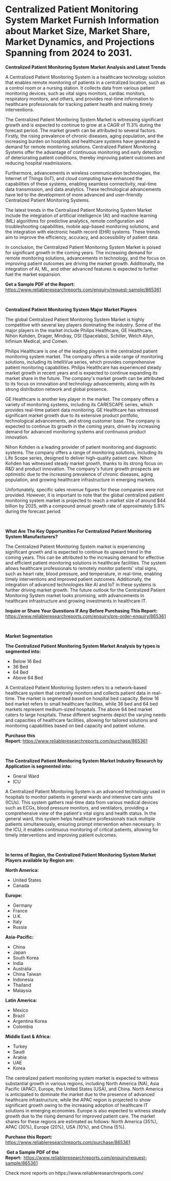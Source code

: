 <p><h1>Centralized Patient Monitoring System Market Furnish Information about Market Size, Market Share, Market Dynamics, and Projections Spanning from 2024 to 2031.</h1></p><p><strong>Centralized Patient Monitoring System Market Analysis and Latest Trends</strong></p>
<p><p>A Centralized Patient Monitoring System is a healthcare technology solution that enables remote monitoring of patients in a centralized location, such as a control room or a nursing station. It collects data from various patient monitoring devices, such as vital signs monitors, cardiac monitors, respiratory monitors, and others, and provides real-time information to healthcare professionals for tracking patient health and making timely interventions.</p><p>The Centralized Patient Monitoring System Market is witnessing significant growth and is expected to continue to grow at a CAGR of 11.3% during the forecast period. The market growth can be attributed to several factors. Firstly, the rising prevalence of chronic diseases, aging population, and the increasing burden on hospitals and healthcare systems have generated a demand for remote monitoring solutions. Centralized Patient Monitoring Systems offer the advantage of continuous monitoring and early detection of deteriorating patient conditions, thereby improving patient outcomes and reducing hospital readmissions.</p><p>Furthermore, advancements in wireless communication technologies, the Internet of Things (IoT), and cloud computing have enhanced the capabilities of these systems, enabling seamless connectivity, real-time data transmission, and data analytics. These technological advancements have led to the development of more advanced and user-friendly Centralized Patient Monitoring Systems.</p><p>The latest trends in the Centralized Patient Monitoring System Market include the integration of artificial intelligence (AI) and machine learning (ML) algorithms for predictive analytics, remote configuration and troubleshooting capabilities, mobile app-based monitoring solutions, and the integration with electronic health record (EHR) systems. These trends aim to improve the efficiency, accuracy, and accessibility of patient data.</p><p>In conclusion, the Centralized Patient Monitoring System Market is poised for significant growth in the coming years. The increasing demand for remote monitoring solutions, advancements in technology, and the focus on improving patient outcomes are driving the market growth. Additionally, the integration of AI, ML, and other advanced features is expected to further fuel the market expansion.</p></p>
<p><strong>Get a Sample PDF of the Report:&nbsp;</strong> <a href="https://www.reliableresearchreports.com/enquiry/request-sample/865361">https://www.reliableresearchreports.com/enquiry/request-sample/865361</a></p>
<p>&nbsp;</p>
<p><strong>Centralized Patient Monitoring System Major Market Players</strong></p>
<p><p>The global Centralized Patient Monitoring System Market is highly competitive with several key players dominating the industry. Some of the major players in the market include Philips Healthcare, GE Healthcare, Nihon Kohden, Drager, Mindray, OSI (Spacelabs), Schiller, Welch Allyn, Infinium Medical, and Comen.</p><p>Philips Healthcare is one of the leading players in the centralized patient monitoring system market. The company offers a wide range of monitoring solutions, including its IntelliVue series, which provides comprehensive patient monitoring capabilities. Philips Healthcare has experienced steady market growth in recent years and is expected to continue expanding its market share in the future. The company's market growth can be attributed to its focus on innovation and technology advancements, along with its strong distribution network and global presence.</p><p>GE Healthcare is another key player in the market. The company offers a variety of monitoring systems, including its CARESCAPE series, which provides real-time patient data monitoring. GE Healthcare has witnessed significant market growth due to its extensive product portfolio, technological advancements, and strong customer base. The company is expected to continue its growth in the coming years, driven by increasing demand for advanced monitoring systems and continuous product innovation.</p><p>Nihon Kohden is a leading provider of patient monitoring and diagnostic systems. The company offers a range of monitoring solutions, including its Life Scope series, designed to deliver high-quality patient care. Nihon Kohden has witnessed steady market growth, thanks to its strong focus on R&D and product innovation. The company's future growth prospects are optimistic due to the increasing prevalence of chronic diseases, aging population, and growing healthcare infrastructure in emerging markets.</p><p>Unfortunately, specific sales revenue figures for these companies were not provided. However, it is important to note that the global centralized patient monitoring system market is projected to reach a market size of around $44 billion by 2025, with a compound annual growth rate of approximately 5.8% during the forecast period.</p></p>
<p>&nbsp;</p>
<p><strong>What Are The Key Opportunities For Centralized Patient Monitoring System Manufacturers?</strong></p>
<p><p>The Centralized Patient Monitoring System market is experiencing significant growth and is expected to continue its upward trend in the coming years. This can be attributed to the increasing demand for effective and efficient patient monitoring solutions in healthcare facilities. The system allows healthcare professionals to remotely monitor patients' vital signs, such as heart rate, blood pressure, and temperature, in real-time, enabling timely interventions and improved patient outcomes. Additionally, the integration of advanced technologies like AI and IoT in these systems is further driving market growth. The future outlook for the Centralized Patient Monitoring System market looks promising, with advancements in healthcare infrastructure and growing investments in healthcare IT.</p></p>
<p><strong>Inquire or Share Your Questions If Any Before Purchasing This Report:</strong> <a href="https://www.reliableresearchreports.com/enquiry/pre-order-enquiry/865361">https://www.reliableresearchreports.com/enquiry/pre-order-enquiry/865361</a></p>
<p>&nbsp;</p>
<p><strong>Market Segmentation</strong></p>
<p><strong>The Centralized Patient Monitoring System Market Analysis by types is segmented into:</strong></p>
<p><ul><li>Below 16 Bed</li><li>36 Bed</li><li>64 Bed</li><li>Above 64 Bed</li></ul></p>
<p><p>A Centralized Patient Monitoring System refers to a network-based healthcare system that centrally monitors and collects patient data in real-time. The market is segmented based on hospital bed capacity. Below 16 bed market refers to small healthcare facilities, while 36 bed and 64 bed markets represent medium-sized hospitals. The above 64 bed market caters to large hospitals. These different segments depict the varying needs and capacities of healthcare facilities, allowing for tailored solutions and monitoring capabilities based on bed capacity and patient volume.</p></p>
<p><strong>Purchase this Report:&nbsp;</strong><a href="https://www.reliableresearchreports.com/purchase/865361">https://www.reliableresearchreports.com/purchase/865361</a></p>
<p>&nbsp;</p>
<p><strong>The Centralized Patient Monitoring System Market Industry Research by Application is segmented into:</strong></p>
<p><ul><li>Gneral Ward</li><li>ICU</li></ul></p>
<p><p>A Centralized Patient Monitoring System is an advanced technology used in hospitals to monitor patients in general wards and intensive care units (ICUs). This system gathers real-time data from various medical devices such as ECGs, blood pressure monitors, and ventilators, providing a comprehensive view of the patient's vital signs and health status. In the general ward, this system helps healthcare professionals track multiple patients simultaneously, ensuring prompt intervention when necessary. In the ICU, it enables continuous monitoring of critical patients, allowing for timely interventions and improving patient outcomes.</p></p>
<p>&nbsp;</p>
<p><strong>In terms of Region, the Centralized Patient Monitoring System Market Players available by Region are:</strong></p>
<p>
    <p> <strong> North America: </strong>
        <ul>
            <li>United States</li>
            <li>Canada</li>
        </ul>
        </p> 
    <p> <strong> Europe: </strong>
        <ul>
            <li>Germany</li>
            <li>France</li>
            <li>U.K.</li>
            <li>Italy</li>
            <li>Russia</li>
        </ul>
        </p> 
    <p> <strong> Asia-Pacific: </strong>
        <ul>
            <li>China</li>
            <li>Japan</li>
            <li>South Korea</li>
            <li>India</li>
            <li>Australia</li>
            <li>China Taiwan</li>
            <li>Indonesia</li>
            <li>Thailand</li>
            <li>Malaysia</li>
        </ul>
        </p> 
    <p> <strong> Latin America: </strong>
        <ul>
            <li>Mexico</li>
            <li>Brazil</li>
            <li>Argentina Korea</li>
            <li>Colombia</li>
        </ul>
        </p> 
    <p> <strong> Middle East & Africa: </strong>
        <ul>
            <li>Turkey</li>
            <li>Saudi</li>
            <li>Arabia</li>
            <li>UAE</li>
            <li>Korea</li>
        </ul>
    </p>
    </p>
<p><p>The centralized patient monitoring system market is expected to witness substantial growth in various regions, including North America (NA), Asia Pacific (APAC), Europe, the United States (USA), and China. North America is anticipated to dominate the market due to the presence of advanced healthcare infrastructure, while the APAC region is projected to show significant growth owing to the increasing adoption of healthcare IT solutions in emerging economies. Europe is also expected to witness steady growth due to the rising demand for improved patient care. The market shares for these regions are estimated as follows: North America (35%), APAC (30%), Europe (20%), USA (10%), and China (5%).</p></p>
<p><strong>Purchase this Report: </strong><a href="https://www.reliableresearchreports.com/purchase/865361">https://www.reliableresearchreports.com/purchase/865361</a></p>
<p>&nbsp;<strong>Get a Sample PDF of the Report:&nbsp;&nbsp;</strong><a href="https://www.reliableresearchreports.com/enquiry/request-sample/865361">https://www.reliableresearchreports.com/enquiry/request-sample/865361</a></p>
<p><strong></strong></p>
<p>Check more reports on https://www.reliableresearchreports.com/</p>